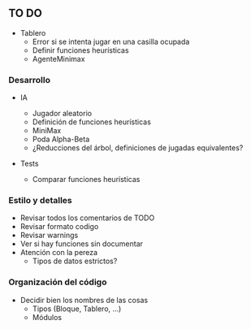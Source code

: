 TO DO
-----

- Tablero
  - Error si se intenta jugar en una casilla ocupada
  - Definir funciones heurísticas
  - AgenteMinimax

### Desarrollo

- IA
  - Jugador aleatorio
  - Definición de funciones heurísticas
  - MiniMax
  - Poda Alpha-Beta
  - ¿Reducciones del árbol, definiciones de jugadas equivalentes?

- Tests
  - Comparar funciones heurísticas

### Estilo y detalles

- Revisar todos los comentarios de TODO
- Revisar formato codigo
- Revisar warnings
- Ver si hay funciones sin documentar
- Atención con la pereza
  - Tipos de datos estrictos?

### Organización del código

- Decidir bien los nombres de las cosas
  - Tipos (Bloque, Tablero, ...)
  - Módulos
